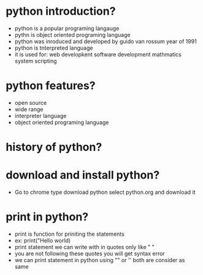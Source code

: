 # python introduction?
- python is a popular programing langauge
- pythn is object oriented programing language 
- python was inroduced and developed by guido van rossum year of 1991
- python is tnterpreted language
- it is used for:
    web developkent
    software development
    mathmatics
    system scripting
# python features?
- open source
- wide range
- interpreter language
- object oriented programing language
# history of python?

# download and install python?
- Go to chrome type download python select python.org and download it

# print in python?
- print is function for priniting the statements
- ex: print("Hello world)
- print statement we can write with in quotes only like " "
- you are not following these quotes you will get syntax error
- we can print statement in python using "" or '' both are consider as same



